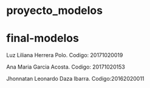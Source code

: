 # proyecto_modelos
# final-modelos

Luz Liliana Herrera Polo. Codigo: 20171020019

Ana Maria Garcia Acosta. Codigo: 20171020153

Jhonnatan Leonardo Daza Ibarra. Codigo:20162020011
